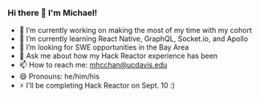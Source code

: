 ### Hi there 👋 I'm Michael!

- 🔭 I’m currently working on making the most of my time with my cohort
- 🌱 I’m currently learning React Native, GraphQL, Socket.io, and Apollo
- 🤔 I’m looking for SWE opportunities in the Bay Area
- 💬 Ask me about how my Hack Reactor experience has been
- 📫 How to reach me: mhcchan@ucdavis.edu
- 😄 Pronouns: he/him/his
- ⚡ I'll be completing Hack Reactor on Sept. 10 :)
